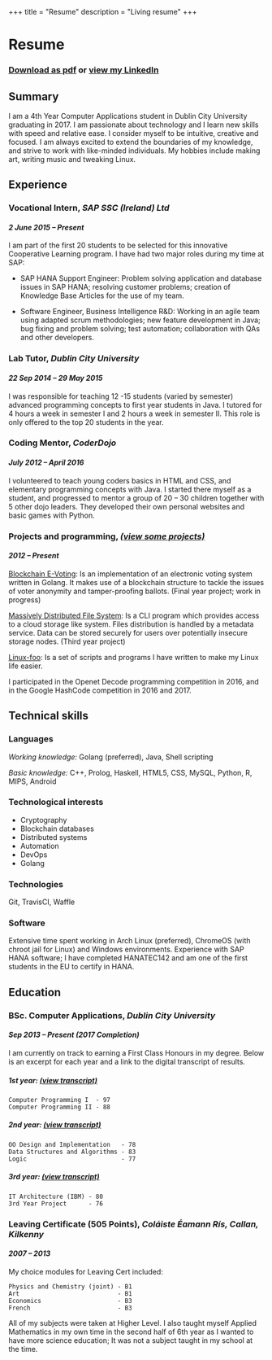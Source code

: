 +++
title = "Resume"
description = "Living resume"
+++
# Resume
### [Download as pdf](/resume/MichaelWallResume.pdf) or [view my LinkedIn](https://linkedin.com/in/thewalla07)
## **Summary**
I am a 4th Year Computer Applications student in Dublin City University graduating in 2017.  I am passionate about technology and I learn new skills with speed and relative ease.  I consider myself to be intuitive, creative and focused.  I am always excited to extend the boundaries of my knowledge, and strive to work with like-minded individuals.  My hobbies include making art, writing music and tweaking Linux.

## **Experience**
### **Vocational Intern,** ***SAP SSC (Ireland) Ltd***
#### *2 June 2015 – Present*
I am part of the first 20 students to be selected for this innovative Cooperative Learning program.  I have had two major roles during my time at SAP:

- SAP HANA Support Engineer:  Problem solving application and database issues in SAP HANA; resolving customer problems; creation of Knowledge Base Articles for the use of my team.

- Software Engineer, Business Intelligence R&D:  Working in an agile team using adapted scrum methodologies; new feature development in Java; bug fixing and problem solving; test automation; collaboration with QAs and other developers.

### **Lab Tutor,** ***Dublin City University***
#### *22 Sep 2014 – 29 May 2015*
I was responsible for teaching 12 -15 students (varied by semester) advanced programming concepts to first year students in Java. I tutored for 4 hours a week in semester I and 2 hours a week in semester II. This role is only offered to the top 20 students in the year.

### **Coding Mentor,**  ***CoderDojo***
#### *July 2012 – April 2016*
I volunteered to teach young coders basics in HTML and CSS, and elementary programming concepts with Java. I started there myself as a student, and progressed to mentor a group of 20 – 30 children together with 5 other dojo leaders. They developed their own personal websites and basic games with Python.

### **Projects and programming,** ***[(view some projects)](/projects/)***
#### *2012 – Present*
[Blockchain E-Voting](https://github.com/CPSSD/voting):  Is an implementation of an electronic voting system written in Golang. It makes use of a blockchain structure to tackle the issues of voter anonymity and tamper-proofing ballots. (Final year project; work in progress)

[Massively Distributed File System](https://github.com/CPSSD/MDFS):  Is a CLI program which provides access to a cloud storage like system. Files distribution is handled by a metadata service. Data can be stored securely for users over potentially insecure storage nodes. (Third year project)

[Linux-foo](https://github.com/thewalla07/linux-foo):  Is a set of scripts and programs I have written to make my Linux life easier.

I participated in the Openet Decode programming competition in 2016, and in the Google HashCode competition in 2016 and 2017.

## **Technical skills**
### **Languages**
*Working knowledge:*  Golang (preferred), Java, Shell scripting

*Basic knowledge:*  C++, Prolog, Haskell, HTML5, CSS, MySQL, Python, R, MIPS, Android

### **Technological interests**
- Cryptography
- Blockchain databases
- Distributed systems
- Automation
- DevOps
- Golang

### **Technologies**
Git, TravisCI, Waffle

### **Software**
Extensive time spent working in Arch Linux (preferred), ChromeOS (with chroot jail for Linux) and Windows environments. Experience with SAP HANA software; I have completed HANATEC142 and am one of the first students in the EU to certify in HANA.

## **Education**

### **BSc. Computer Applications,** ***Dublin City University***
#### *Sep 2013 – Present (2017 Completion)*
I am currently on track to earning a First Class Honours in my degree. Below is an excerpt for each year and a link to the digital transcript of results.
##### **1st year:** ***[(view transcript)](https://goo.gl/a883a1)***
    Computer Programming I  - 97
    Computer Programming II - 88
##### **2nd year:** ***[(view transcript)](https://goo.gl/YNwxXc)***
    OO Design and Implementation   - 78
    Data Structures and Algorithms - 83
    Logic                          - 77
##### **3rd year:** ***[(view transcript)](https://goo.gl/H3Xpl2)***
    IT Architecture (IBM) - 80
    3rd Year Project      - 76

### **Leaving Certificate (505 Points),**  ***Coláiste Éamann Rís, Callan, Kilkenny***
#### *2007 – 2013*
My choice modules for Leaving Cert included:

    Physics and Chemistry (joint) - B1
    Art                           - B1
    Economics                     - B3
    French                        - B3

All of my subjects were taken at Higher Level.  I also taught myself Applied Mathematics in my own time in the second half of 6th year as I wanted to have more science education; It was not a subject taught in my school at the time.
